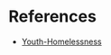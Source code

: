 # References

- [Youth-Homelessness](https://www.ncsl.org/research/human-services/homeless-and-runaway-youth.aspx)
